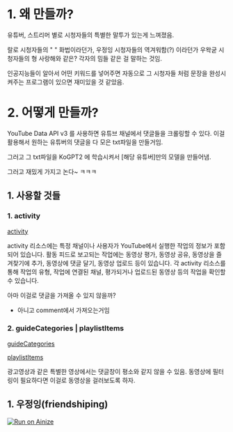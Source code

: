 # 1. 왜 만들까?

유튜버, 스트리머 별로 시청자들의 특별한 말투가 있는게 느껴졌음.

랄로 시청자들의 " " 화법이라던가, 우정잉 시청자들의 역겨워함(?) 이라던가 우왁굳 시청자들의 형 사랑해와 같은? 각자의 밈들 같은 걸 말하는 것임.

인공지능들이 알아서 어떤 키워드를 넣어주면 자동으로 그 시청자들 처럼 문장을 완성시켜주는 프로그램이 있으면 재미있을 것 같았음.

# 2. 어떻게 만들까?

YouTube Data API v3 를 사용하면 유튜브 채널에서 댓글들을 크롤링할 수 있다. 이걸 활용해서 원하는 유튜버의 댓글을 다 모은 txt파일을 만들거임.

그러고 그 txt파일을 KoGPT2 에 학습시켜서 [해당 유튜버]만의 모델을 만들어냄.

그러고 재밌게 가지고 논다~ ㅋㅋㅋ

## 1. 사용할 것들

### 1. activity

[activity](https://developers.google.com/youtube/v3/docs/?apix=true#Activities)

activity 리소스에는 특정 채널이나 사용자가 YouTube에서 실행한 작업의 정보가 포함되어 있습니다. 활동 피드로 보고되는 작업에는 동영상 평가, 동영상 공유, 동영상을 즐겨찾기에 추가, 동영상에 댓글 달기, 동영상 업로드 등이 있습니다. 각 activity 리소스를 통해 작업의 유형, 작업에 연결된 채널, 평가되거나 업로드된 동영상 등의 작업을 확인할 수 있습니다.

아마 이걸로 댓글을 가져올 수 있지 않을까?

- 아니고 comment에서 가져오는거임

### 2. guideCategories | playlistItems

[guideCategories](https://developers.google.com/youtube/v3/docs/?apix=true#GuideCategories)

[playlistItems](https://developers.google.com/youtube/v3/docs/?apix=true#PlaylistItems)

광고영상과 같은 특별한 영상에서는 댓글창이 평소와 같지 않을 수 있음. 동영상에 필터링이 필요하다면 이걸로 동영상을 걸러보도록 하자.

## 1. 우정잉(friendshiping)

[![Run on Ainize](https://ainize.ai/images/run_on_ainize_button.svg)](https://ainize.web.app/redirect?git_repo=https://github.com/teachable-ainize/gpt2-train)
